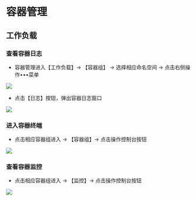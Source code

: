 # 容器管理

## 工作负载

### 查看容器日志

- 容器管理进入【工作负载】→ 【容器组】 → 选择相应命名空间 → 点击右侧操作•••菜单

![](D:\8lab\bitbucket\OSCRO_DOCS\docs\readme\images\18.png)

- 点击【日志】按钮，弹出容器日志窗口

![](D:\8lab\bitbucket\OSCRO_DOCS\docs\readme\images\19.png)

### 进入容器终端

- 点击相应容器组进入 → 【容器组】→ 点击操作控制台按钮

![](D:\8lab\bitbucket\OSCRO_DOCS\docs\readme\images\21.png)

### 查看容器监控

- 点击相应容器组进入 → 【监控】→ 点击操作控制台按钮

![](D:\8lab\bitbucket\OSCRO_DOCS\docs\readme\images\22.png)